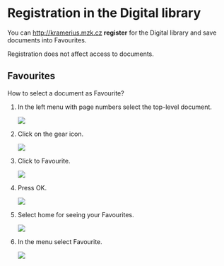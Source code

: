 # Registration in the Digital library
You can <a href="http://kramerius.mzk.cz" target="_blank">http://kramerius.mzk.cz</a>  **register** for the Digital library and save documents into Favourites. 

Registration does not affect access to documents.

## Favourites
How to select a document as Favourite?

1. In the left menu with page numbers select the top-level document.

    ![](/images/help/registraceOblibene/step1.png)
 
2. Click on the gear icon.

    ![](/images/help/registraceOblibene/step2.png)
 
3. Click to Favourite.

    ![](/images/help/registraceOblibene/step3.png)
    
4. Press OK.

    ![](/images/help/registraceOblibene/step4.png)

5. Select home for seeing your Favourites.

    ![](/images/help/registraceOblibene/step5.png)
    
6. In the menu select Favourite. 

    ![](/images/help/registraceOblibene/step6.png)
